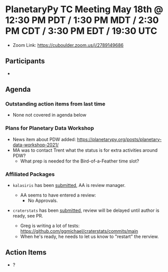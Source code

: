 # PlanetaryPy TC Meeting May 18th @ 12:30 PM PDT / 1:30 PM MDT / 2:30 PM CDT / 3:30 PM EDT / 19:30 UTC

* Zoom Link: https://cuboulder.zoom.us/j/2789149686

## Participants

* 

## Agenda

### Outstanding action items from last time

* None not covered in agenda below

### Plans for Planetary Data Workshop

* News item about PDW added: https://planetarypy.org/posts/planetary-data-workshop-2021/
* MA was to contact Trent what the status is for extra activities around PDW?
  * What prep is needed for the Bird-of-a-Feather time slot?


### Affiliated Packages
* `kalasiris` has been [submitted](https://github.com/planetarypy/TC/pull/49), AA is review manager.
  * AA seems to have entered a review:
	* No Approvals.

* `craterstats` has been [submitted](https://github.com/planetarypy/planetarypy.github.io/pull/5),
  review will be delayed until author is ready, see PR.
  * Greg is writing a lot of tests: https://github.com/ggmichael/craterstats/commits/main
  * When he's ready, he needs to let us know to "restart" the rerview.
 
        
## Action Items

* ?

